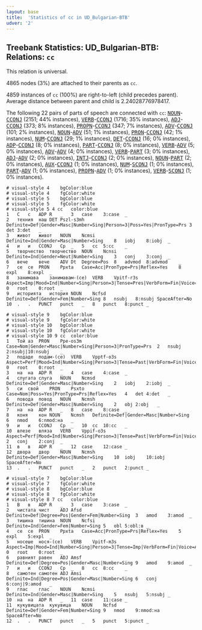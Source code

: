 ```yaml
---
layout: base
title:  'Statistics of cc in UD_Bulgarian-BTB'
udver: '2'
---
```


## Treebank Statistics: UD_Bulgarian-BTB: Relations: `cc`

This relation is universal.

4865 nodes (3%) are attached to their parents as `cc`.

4859 instances of `cc` (100%) are right-to-left (child precedes parent).
Average distance between parent and child is 2.24028776978417.

The following 22 pairs of parts of speech are connected with `cc`: <tt><a href="bg_btb-pos-NOUN.html">NOUN</a></tt>-<tt><a href="bg_btb-pos-CCONJ.html">CCONJ</a></tt> (2151; 44% instances), <tt><a href="bg_btb-pos-VERB.html">VERB</a></tt>-<tt><a href="bg_btb-pos-CCONJ.html">CCONJ</a></tt> (1716; 35% instances), <tt><a href="bg_btb-pos-ADJ.html">ADJ</a></tt>-<tt><a href="bg_btb-pos-CCONJ.html">CCONJ</a></tt> (373; 8% instances), <tt><a href="bg_btb-pos-PROPN.html">PROPN</a></tt>-<tt><a href="bg_btb-pos-CCONJ.html">CCONJ</a></tt> (347; 7% instances), <tt><a href="bg_btb-pos-ADV.html">ADV</a></tt>-<tt><a href="bg_btb-pos-CCONJ.html">CCONJ</a></tt> (101; 2% instances), <tt><a href="bg_btb-pos-NOUN.html">NOUN</a></tt>-<tt><a href="bg_btb-pos-ADV.html">ADV</a></tt> (51; 1% instances), <tt><a href="bg_btb-pos-PRON.html">PRON</a></tt>-<tt><a href="bg_btb-pos-CCONJ.html">CCONJ</a></tt> (42; 1% instances), <tt><a href="bg_btb-pos-NUM.html">NUM</a></tt>-<tt><a href="bg_btb-pos-CCONJ.html">CCONJ</a></tt> (29; 1% instances), <tt><a href="bg_btb-pos-DET.html">DET</a></tt>-<tt><a href="bg_btb-pos-CCONJ.html">CCONJ</a></tt> (16; 0% instances), <tt><a href="bg_btb-pos-ADP.html">ADP</a></tt>-<tt><a href="bg_btb-pos-CCONJ.html">CCONJ</a></tt> (8; 0% instances), <tt><a href="bg_btb-pos-PART.html">PART</a></tt>-<tt><a href="bg_btb-pos-CCONJ.html">CCONJ</a></tt> (8; 0% instances), <tt><a href="bg_btb-pos-VERB.html">VERB</a></tt>-<tt><a href="bg_btb-pos-ADV.html">ADV</a></tt> (5; 0% instances), <tt><a href="bg_btb-pos-ADV.html">ADV</a></tt>-<tt><a href="bg_btb-pos-ADV.html">ADV</a></tt> (4; 0% instances), <tt><a href="bg_btb-pos-VERB.html">VERB</a></tt>-<tt><a href="bg_btb-pos-PART.html">PART</a></tt> (3; 0% instances), <tt><a href="bg_btb-pos-ADJ.html">ADJ</a></tt>-<tt><a href="bg_btb-pos-ADV.html">ADV</a></tt> (2; 0% instances), <tt><a href="bg_btb-pos-INTJ.html">INTJ</a></tt>-<tt><a href="bg_btb-pos-CCONJ.html">CCONJ</a></tt> (2; 0% instances), <tt><a href="bg_btb-pos-NOUN.html">NOUN</a></tt>-<tt><a href="bg_btb-pos-PART.html">PART</a></tt> (2; 0% instances), <tt><a href="bg_btb-pos-AUX.html">AUX</a></tt>-<tt><a href="bg_btb-pos-CCONJ.html">CCONJ</a></tt> (1; 0% instances), <tt><a href="bg_btb-pos-NUM.html">NUM</a></tt>-<tt><a href="bg_btb-pos-SCONJ.html">SCONJ</a></tt> (1; 0% instances), <tt><a href="bg_btb-pos-PART.html">PART</a></tt>-<tt><a href="bg_btb-pos-ADV.html">ADV</a></tt> (1; 0% instances), <tt><a href="bg_btb-pos-PROPN.html">PROPN</a></tt>-<tt><a href="bg_btb-pos-ADV.html">ADV</a></tt> (1; 0% instances), <tt><a href="bg_btb-pos-VERB.html">VERB</a></tt>-<tt><a href="bg_btb-pos-SCONJ.html">SCONJ</a></tt> (1; 0% instances).


~~~ conllu
# visual-style 4	bgColor:blue
# visual-style 4	fgColor:white
# visual-style 5	bgColor:blue
# visual-style 5	fgColor:white
# visual-style 5 4 cc	color:blue
1	С	с	ADP	R	_	3	case	3:case	_
2	техния	наш	DET	Pszl-s3mh	Definite=Def|Gender=Masc|Number=Sing|Person=3|Poss=Yes|PronType=Prs	3	det	3:det	_
3	живот	живот	NOUN	Ncmsi	Definite=Ind|Gender=Masc|Number=Sing	8	iobj	8:iobj	_
4	и	и	CCONJ	Cp	_	5	cc	5:cc	_
5	творчество	творчество	NOUN	Ncnsi	Definite=Ind|Gender=Neut|Number=Sing	3	conj	3:conj	_
6	вече	вече	ADV	Dt	Degree=Pos	8	advmod	8:advmod	_
7	се	се	PRON	Ppxta	Case=Acc|PronType=Prs|Reflex=Yes	8	expl	8:expl	_
8	занимава	занимавам-(се)	VERB	Vpitf-r3s	Aspect=Imp|Mood=Ind|Number=Sing|Person=3|Tense=Pres|VerbForm=Fin|Voice=Act	0	root	0:root	_
9	историята	история	NOUN	Ncfsd	Definite=Def|Gender=Fem|Number=Sing	8	nsubj	8:nsubj	SpaceAfter=No
10	.	.	PUNCT	punct	_	8	punct	8:punct	_

~~~


~~~ conllu
# visual-style 9	bgColor:blue
# visual-style 9	fgColor:white
# visual-style 10	bgColor:blue
# visual-style 10	fgColor:white
# visual-style 10 9 cc	color:blue
1	Той	аз	PRON	Ppe-os3m	Case=Nom|Gender=Masc|Number=Sing|Person=3|PronType=Prs	2	nsubj	2:nsubj|10:nsubj	_
2	подаде	подам-(се)	VERB	Vpptf-o3s	Aspect=Perf|Mood=Ind|Number=Sing|Person=3|Tense=Past|VerbForm=Fin|Voice=Act	0	root	0:root	_
3	на	на	ADP	R	_	4	case	4:case	_
4	слугата	слуга	NOUN	Ncmsd	Definite=Def|Gender=Masc|Number=Sing	2	iobj	2:iobj	_
5	си	свой	PRON	Psxto	Case=Nom|Poss=Yes|PronType=Prs|Reflex=Yes	4	det	4:det	_
6	повода	повод	NOUN	Ncmsh	Definite=Def|Gender=Masc|Number=Sing	2	obj	2:obj	_
7	на	на	ADP	R	_	8	case	8:case	_
8	коня	кон	NOUN	Ncmsh	Definite=Def|Gender=Masc|Number=Sing	6	nmod	6:nmod:на	_
9	и	и	CCONJ	Cp	_	10	cc	10:cc	_
10	влезе	вляза	VERB	Vppif-o3s	Aspect=Perf|Mood=Ind|Number=Sing|Person=3|Tense=Past|VerbForm=Fin|Voice=Act	2	conj	2:conj	_
11	в	в	ADP	R	_	12	case	12:case	_
12	двора	двор	NOUN	Ncmsh	Definite=Def|Gender=Masc|Number=Sing	10	iobj	10:iobj	SpaceAfter=No
13	.	.	PUNCT	punct	_	2	punct	2:punct	_

~~~


~~~ conllu
# visual-style 7	bgColor:blue
# visual-style 7	fgColor:white
# visual-style 8	bgColor:blue
# visual-style 8	fgColor:white
# visual-style 8 7 cc	color:blue
1	В	в	ADP	R	_	3	case	3:case	_
2	чистата	чист	ADJ	Afsd	Definite=Def|Degree=Pos|Gender=Fem|Number=Sing	3	amod	3:amod	_
3	тишина	тишина	NOUN	Ncfsi	Definite=Ind|Gender=Fem|Number=Sing	5	obl	5:obl:в	_
4	се	се	PRON	Ppxta	Case=Acc|PronType=Prs|Reflex=Yes	5	expl	5:expl	_
5	носеше	нося-(се)	VERB	Vpitf-m3s	Aspect=Imp|Mood=Ind|Number=Sing|Person=3|Tense=Imp|VerbForm=Fin|Voice=Act	0	root	0:root	_
6	равният	равен	ADJ	Amsf	Definite=Def|Degree=Pos|Gender=Masc|Number=Sing	9	amod	9:amod	_
7	и	и	CCONJ	Cp	_	8	cc	8:cc	_
8	самотен	самотен	ADJ	Amsi	Definite=Ind|Degree=Pos|Gender=Masc|Number=Sing	6	conj	6:conj|9:amod	_
9	глас	глас	NOUN	Ncmsi	Definite=Ind|Gender=Masc|Number=Sing	5	nsubj	5:nsubj	_
10	на	на	ADP	R	_	11	case	11:case	_
11	кукувицата	кукувица	NOUN	Ncfsd	Definite=Def|Gender=Fem|Number=Sing	9	nmod	9:nmod:на	SpaceAfter=No
12	.	.	PUNCT	punct	_	5	punct	5:punct	_

~~~


